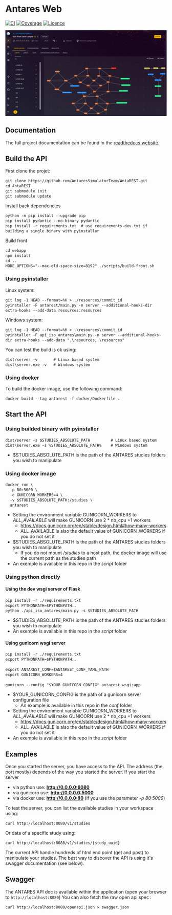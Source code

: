 # Antares Web

[![CI](https://github.com/AntaresSimulatorTeam/AntaREST/workflows/main/badge.svg)](https://github.com/AntaresSimulatorTeam/AntaREST/actions?query=workflow%3Amain)
[![Coverage](https://sonarcloud.io/api/project_badges/measure?project=AntaresSimulatorTeam_api-iso-antares&metric=coverage)](https://sonarcloud.io/dashboard?id=AntaresSimulatorTeam_api-iso-antares)
[![Licence](https://img.shields.io/github/license/AntaresSimulatorTeam/AntaREST)](https://www.apache.org/licenses/LICENSE-2.0)

![Screenshot](./docs/assets/media/img/readme_screenshot.png)

## Documentation

The full project documentation can be found in the [readthedocs website](https://antares-web.readthedocs.io/en/latest).

## Build the API

First clone the projet:

```shell script
git clone https://github.com/AntaresSimulatorTeam/AntaREST.git
cd AntaREST
git submodule init
git submodule update
```

Install back dependencies

```shell script
python -m pip install --upgrade pip
pip install pydantic --no-binary pydantic
pip install -r requirements.txt  # use requirements-dev.txt if building a single binary with pyinstaller 
```

Build front

```shell script
cd webapp
npm install
cd ..
NODE_OPTIONS="--max-old-space-size=8192" ./scripts/build-front.sh
```


### Using pyinstaller

Linux system:

```shell script
git log -1 HEAD --format=%H > ./resources/commit_id
pyinstaller -F antarest/main.py -n server --additional-hooks-dir extra-hooks --add-data resources:resources
```

Windows system:

```shell script
git log -1 HEAD --format=%H > .\resources\commit_id
pyinstaller -F api_iso_antares\main.py -n server --additional-hooks-dir extra-hooks --add-data ".\resources;.\resources"
```

You can test the build is ok using:

```shell script
dist/server -v       # Linux based system
dist\server.exe -v   # Windows system
```

### Using docker

To build the docker image, use the following command:

```shell script
docker build --tag antarest -f docker/Dockerfile .
```

## Start the API

### Using builded binary with pyinstaller

```shell script
dist/server -s $STUDIES_ABSOLUTE_PATH         # Linux based system
dist\server.exe -s %STUDIES_ABSOLUTE_PATH%    # Windows system
```

* $STUDIES_ABSOLUTE_PATH is the path of the ANTARES studies folders you wish to manipulate

### Using docker image

```shell script
docker run \
  -p 80:5000 \
  -e GUNICORN_WORKERS=4 \
  -v $STUDIES_ABSOLUTE_PATH:/studies \
  antarest
```

* Setting the environment variable GUNICORN_WORKERS to *ALL_AVAILABLE* will make GUNICORN use 2 * nb_cpu +1 workers
    * https://docs.gunicorn.org/en/stable/design.html#how-many-workers
    * ALL_AVAILABLE is also the default value of GUNICORN_WORKERS if you do not set it
* $STUDIES_ABSOLUTE_PATH is the path of the ANTARES studies folders you wish to manipulate
    * If you do not mount */studies* to a host path, the docker image will use the current path as the studies path
* An exemple is available in this repo in the *script* folder

### Using python directly

#### Using the dev wsgi server of Flask

```shell script
pip install -r ./requirements.txt
export PYTHONPATH=$PYTHONPATH:.
python ./api_iso_antares/main.py -s $STUDIES_ABSOLUTE_PATH
```

* $STUDIES_ABSOLUTE_PATH is the path of the ANTARES studies folders you wish to manipulate
* An exemple is available in this repo in the *script* folder

#### Using gunicorn wsgi server

```shell script
pip install -r ./requirements.txt
export PYTHONPATH=$PYTHONPATH:.

export ANTAREST_CONF=$ANTAREST_CONF_YAML_PATH
export GUNICORN_WORKERS=4

gunicorn --config "$YOUR_GUNICORN_CONFIG" antarest.wsgi:app
```

* $YOUR_GUNICORN_CONFIG is the path of a gunicorn server configuration file
    * An example is available in this repo in the *conf* folder
* Setting the environment variable GUNICORN_WORKERS to *ALL_AVAILABLE* will make GUNICORN use 2 * nb_cpu +1 workers
    * https://docs.gunicorn.org/en/stable/design.html#how-many-workers
    * ALL_AVAILABLE is also the default value of GUNICORN_WORKERS if you do not set it
* An exemple is available in this repo in the *script* folder

## Examples

Once you started the server, you have access to the API.
The address (the port mostly) depends of the way you started the server. If you start the server
* via python use: **http://0.0.0.0:8080**
* via gunicorn use: **http://0.0.0.0:5000**
* via docker use: **http://0.0.0.0:80** (if you use the parameter *-p 80:5000*)

To test the server, you can list the available studies in your workspace using:

```shell script
curl http://localhost:8080/v1/studies
```

Or data of a specific study using:

```shell script
curl http://localhost:8080/v1/studies/{study_uuid}
```

The current API handle hundreds of html end point (get and post) to manipulate your studies.
The best way to discover the API is using it's swagger documentation (see below).

## Swagger

The ANTARES API doc is available within the application (open your browser to `http://localhost:8080`)
You can also fetch the raw open api spec :

```shell script
curl http://localhost:8080/openapi.json > swagger.json
```